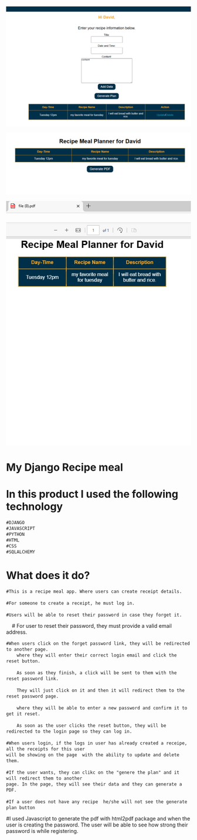 ![Alt text](images/recipe1.PNG)

![Alt text](images/recipe2.PNG)

![Alt text](images/recipe3.PNG)


# My Django Recipe meal

# In this product I used the following technology
    #DJANGO
    #JAVASCRIPT
    #PYTHON
    #HTML
    #CSS
    #SQLALCHEMY

# What does it do?
    #This is a recipe meal app. Where users can create receipt details.

    #For someone to create a receipt, he must log in.
    
    #Users will be able to reset their password in case they forget it.

    # For user to reset their password, they must provide a valid email address.
    
    #When users click on the forget password link, they will be redirected to another page.
        where they will enter their correct login email and click the reset button.

        As soon as they finish, a click will be sent to them with the reset password link.

        They will just click on it and then it will redirect them to the reset password page.

        where they will be able to enter a new password and confirm it to get it reset.

        As soon as the user clicks the reset button, they will be redirected to the login page so they can log in.

    #When users login, if the logs in user has already created a receipe, all the receipts for this user
    will be showing on the page  with the ability to update and delete them.

    #If the user wants, they can clikc on the "genere the plan" and it will redirect them to another
    page. In the page, they will see their data and they can generate a PDF.

    #If a user does not have any recipe  he/she will not see the generate plan button


#I used Javascript to generate the pdf with html2pdf package and when the user is creating the password.
The user will be able to see how strong their password is while registering.

